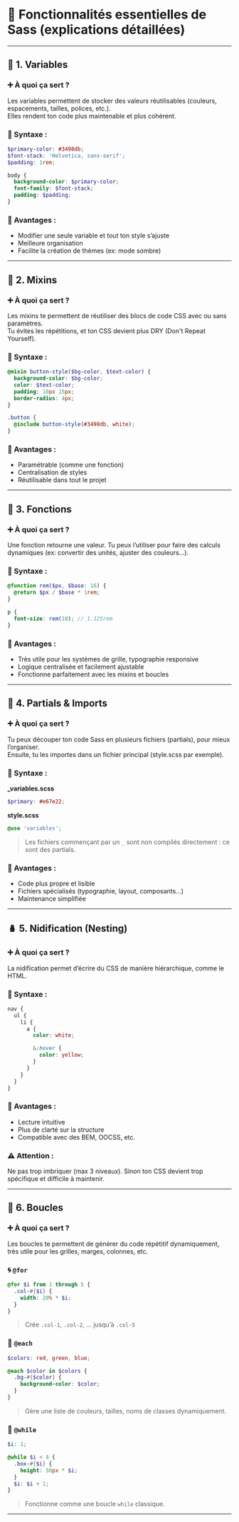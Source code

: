 # 🧪 Fonctionnalités essentielles de Sass (explications détaillées)

---

## 🎨 1. Variables

### ➕ À quoi ça sert ?
Les variables permettent de stocker des valeurs réutilisables (couleurs, espacements, tailles, polices, etc.).  
Elles rendent ton code plus maintenable et plus cohérent.

### 🧾 Syntaxe :
```scss
$primary-color: #3498db;
$font-stack: 'Helvetica, sans-serif';
$padding: 1rem;

body {
  background-color: $primary-color;
  font-family: $font-stack;
  padding: $padding;
}
```

### 🎯 Avantages :
- Modifier une seule variable et tout ton style s’ajuste
- Meilleure organisation
- Facilite la création de thèmes (ex: mode sombre)

---

## 🧩 2. Mixins

### ➕ À quoi ça sert ?
Les mixins te permettent de réutiliser des blocs de code CSS avec ou sans paramètres.  
Tu évites les répétitions, et ton CSS devient plus DRY (Don't Repeat Yourself).

### 🧾 Syntaxe :
```scss
@mixin button-style($bg-color, $text-color) {
  background-color: $bg-color;
  color: $text-color;
  padding: 10px 15px;
  border-radius: 4px;
}

.button {
  @include button-style(#3498db, white);
}
```

### 🎯 Avantages :
- Paramétrable (comme une fonction)
- Centralisation de styles
- Réutilisable dans tout le projet

---
## 🧠 3. Fonctions

### ➕ À quoi ça sert ?
Une fonction retourne une valeur. Tu peux l’utiliser pour faire des calculs dynamiques (ex: convertir des unités, ajuster des couleurs…).

### 🧾 Syntaxe :
```scss
@function rem($px, $base: 16) {
  @return $px / $base * 1rem;
}

p {
  font-size: rem(18); // 1.125rem
}
```

### 🎯 Avantages :
- Très utile pour les systèmes de grille, typographie responsive
- Logique centralisée et facilement ajustable
- Fonctionne parfaitement avec les mixins et boucles

---

## 📂 4. Partials & Imports

### ➕ À quoi ça sert ?
Tu peux découper ton code Sass en plusieurs fichiers (partials), pour mieux l’organiser.  
Ensuite, tu les importes dans un fichier principal (style.scss par exemple).

### 🧾 Syntaxe :
**_variables.scss**
```scss
$primary: #e67e22;
```

**style.scss**
```scss
@use 'variables';
```

> Les fichiers commençant par un `_` sont non compilés directement : ce sont des partials.

### 🎯 Avantages :
- Code plus propre et lisible
- Fichiers spécialisés (typographie, layout, composants…)
- Maintenance simplifiée

---

## 🪆 5. Nidification (Nesting)

### ➕ À quoi ça sert ?
La nidification permet d’écrire du CSS de manière hiérarchique, comme le HTML.

### 🧾 Syntaxe :
```scss
nav {
  ul {
    li {
      a {
        color: white;

        &:hover {
          color: yellow;
        }
      }
    }
  }
}
```

### 🎯 Avantages :
- Lecture intuitive
- Plus de clarté sur la structure
- Compatible avec des BEM, OOCSS, etc.

### ⚠️ Attention :
Ne pas trop imbriquer (max 3 niveaux). Sinon ton CSS devient trop spécifique et difficile à maintenir.

---

## 🔁 6. Boucles

### ➕ À quoi ça sert ?
Les boucles te permettent de générer du code répétitif dynamiquement, très utile pour les grilles, marges, colonnes, etc.

### 🌀 `@for`
```scss
@for $i from 1 through 5 {
  .col-#{$i} {
    width: 20% * $i;
  }
}
```
> Crée `.col-1`, `.col-2`, ... jusqu’à `.col-5`

### 🧾 `@each`
```scss
$colors: red, green, blue;

@each $color in $colors {
  .bg-#{$color} {
    background-color: $color;
  }
}
```
> Gère une liste de couleurs, tailles, noms de classes dynamiquement.

### 🔄 `@while`
```scss
$i: 1;

@while $i < 4 {
  .box-#{$i} {
    height: 50px * $i;
  }
  $i: $i + 1;
}
```
> Fonctionne comme une boucle `while` classique.

---
